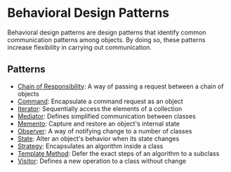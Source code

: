 # Behavioral Design Patterns

Behavioral design patterns are design patterns that identify common communication patterns among objects. By doing so, these patterns increase flexibility in carrying out communication.

## Patterns

- [Chain of Responsibility](chain/): A way of passing a request between a chain of objects
- [Command](command/): Encapsulate a command request as an object
- [Iterator](iterator/): Sequentially access the elements of a collection
- [Mediator](mediator/): Defines simplified communication between classes
- [Memento](memento/): Capture and restore an object's internal state
- [Observer](observer/): A way of notifying change to a number of classes
- [State](state/): Alter an object's behavior when its state changes
- [Strategy](strategy/): Encapsulates an algorithm inside a class
- [Template Method](template/): Defer the exact steps of an algorithm to a subclass
- [Visitor](visitor/): Defines a new operation to a class without change
